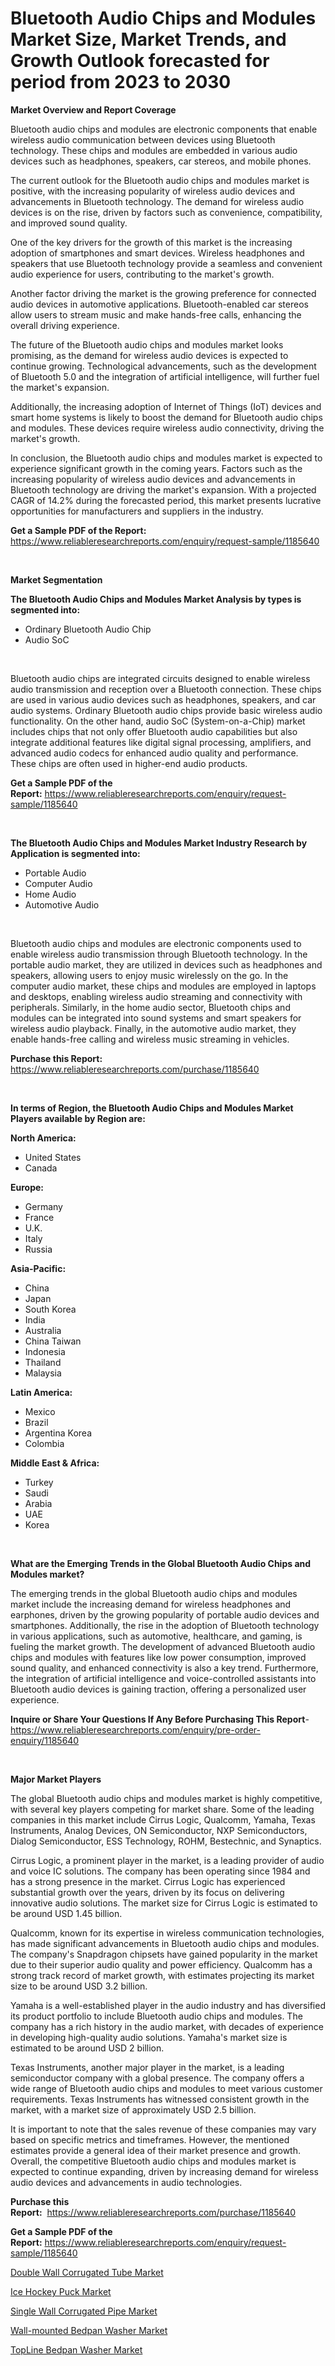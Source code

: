 <p><h1>Bluetooth Audio Chips and Modules Market Size, Market Trends, and Growth Outlook forecasted for period from 2023 to 2030</h1></p><p><strong>Market Overview and Report Coverage</strong></p>
<p><p>Bluetooth audio chips and modules are electronic components that enable wireless audio communication between devices using Bluetooth technology. These chips and modules are embedded in various audio devices such as headphones, speakers, car stereos, and mobile phones.</p><p>The current outlook for the Bluetooth audio chips and modules market is positive, with the increasing popularity of wireless audio devices and advancements in Bluetooth technology. The demand for wireless audio devices is on the rise, driven by factors such as convenience, compatibility, and improved sound quality.</p><p>One of the key drivers for the growth of this market is the increasing adoption of smartphones and smart devices. Wireless headphones and speakers that use Bluetooth technology provide a seamless and convenient audio experience for users, contributing to the market's growth.</p><p>Another factor driving the market is the growing preference for connected audio devices in automotive applications. Bluetooth-enabled car stereos allow users to stream music and make hands-free calls, enhancing the overall driving experience.</p><p>The future of the Bluetooth audio chips and modules market looks promising, as the demand for wireless audio devices is expected to continue growing. Technological advancements, such as the development of Bluetooth 5.0 and the integration of artificial intelligence, will further fuel the market's expansion.</p><p>Additionally, the increasing adoption of Internet of Things (IoT) devices and smart home systems is likely to boost the demand for Bluetooth audio chips and modules. These devices require wireless audio connectivity, driving the market's growth.</p><p>In conclusion, the Bluetooth audio chips and modules market is expected to experience significant growth in the coming years. Factors such as the increasing popularity of wireless audio devices and advancements in Bluetooth technology are driving the market's expansion. With a projected CAGR of 14.2% during the forecasted period, this market presents lucrative opportunities for manufacturers and suppliers in the industry.</p></p>
<p><strong>Get a Sample PDF of the Report:</strong> <a href="https://www.reliableresearchreports.com/enquiry/request-sample/1185640">https://www.reliableresearchreports.com/enquiry/request-sample/1185640</a></p>
<p>&nbsp;</p>
<p><strong>Market Segmentation</strong></p>
<p><strong>The Bluetooth Audio Chips and Modules Market Analysis by types is segmented into:</strong></p>
<p><ul><li>Ordinary Bluetooth Audio Chip</li><li>Audio SoC</li></ul></p>
<p>&nbsp;</p>
<p><p>Bluetooth audio chips are integrated circuits designed to enable wireless audio transmission and reception over a Bluetooth connection. These chips are used in various audio devices such as headphones, speakers, and car audio systems. Ordinary Bluetooth audio chips provide basic wireless audio functionality. On the other hand, audio SoC (System-on-a-Chip) market includes chips that not only offer Bluetooth audio capabilities but also integrate additional features like digital signal processing, amplifiers, and advanced audio codecs for enhanced audio quality and performance. These chips are often used in higher-end audio products.</p></p>
<p><strong>Get a Sample PDF of the Report:</strong>&nbsp;<a href="https://www.reliableresearchreports.com/enquiry/request-sample/1185640">https://www.reliableresearchreports.com/enquiry/request-sample/1185640</a></p>
<p>&nbsp;</p>
<p><strong>The Bluetooth Audio Chips and Modules Market Industry Research by Application is segmented into:</strong></p>
<p><ul><li>Portable Audio</li><li>Computer Audio</li><li>Home Audio</li><li>Automotive Audio</li></ul></p>
<p>&nbsp;</p>
<p><p>Bluetooth audio chips and modules are electronic components used to enable wireless audio transmission through Bluetooth technology. In the portable audio market, they are utilized in devices such as headphones and speakers, allowing users to enjoy music wirelessly on the go. In the computer audio market, these chips and modules are employed in laptops and desktops, enabling wireless audio streaming and connectivity with peripherals. Similarly, in the home audio sector, Bluetooth chips and modules can be integrated into sound systems and smart speakers for wireless audio playback. Finally, in the automotive audio market, they enable hands-free calling and wireless music streaming in vehicles.</p></p>
<p><strong>Purchase this Report:</strong>&nbsp; <a href="https://www.reliableresearchreports.com/purchase/1185640">https://www.reliableresearchreports.com/purchase/1185640</a></p>
<p>&nbsp;</p>
<p><strong>In terms of Region, the Bluetooth Audio Chips and Modules Market Players available by Region are:</strong></p>
<p>
    <p> <strong> North America: </strong>
        <ul>
            <li>United States</li>
            <li>Canada</li>
        </ul>
        </p> 
    <p> <strong> Europe: </strong>
        <ul>
            <li>Germany</li>
            <li>France</li>
            <li>U.K.</li>
            <li>Italy</li>
            <li>Russia</li>
        </ul>
        </p> 
    <p> <strong> Asia-Pacific: </strong>
        <ul>
            <li>China</li>
            <li>Japan</li>
            <li>South Korea</li>
            <li>India</li>
            <li>Australia</li>
            <li>China Taiwan</li>
            <li>Indonesia</li>
            <li>Thailand</li>
            <li>Malaysia</li>
        </ul>
        </p> 
    <p> <strong> Latin America: </strong>
        <ul>
            <li>Mexico</li>
            <li>Brazil</li>
            <li>Argentina Korea</li>
            <li>Colombia</li>
        </ul>
        </p> 
    <p> <strong> Middle East & Africa: </strong>
        <ul>
            <li>Turkey</li>
            <li>Saudi</li>
            <li>Arabia</li>
            <li>UAE</li>
            <li>Korea</li>
        </ul>
    </p>
    </p>
<p>&nbsp;</p>
<p><strong>What are the Emerging Trends in the Global Bluetooth Audio Chips and Modules market?</strong></p>
<p><p>The emerging trends in the global Bluetooth audio chips and modules market include the increasing demand for wireless headphones and earphones, driven by the growing popularity of portable audio devices and smartphones. Additionally, the rise in the adoption of Bluetooth technology in various applications, such as automotive, healthcare, and gaming, is fueling the market growth. The development of advanced Bluetooth audio chips and modules with features like low power consumption, improved sound quality, and enhanced connectivity is also a key trend. Furthermore, the integration of artificial intelligence and voice-controlled assistants into Bluetooth audio devices is gaining traction, offering a personalized user experience.</p></p>
<p><strong>Inquire or Share Your Questions If Any Before Purchasing This Report</strong>- <a href="https://www.reliableresearchreports.com/enquiry/pre-order-enquiry/1185640">https://www.reliableresearchreports.com/enquiry/pre-order-enquiry/1185640</a></p>
<p>&nbsp;</p>
<p><strong>Major Market Players</strong></p>
<p><p>The global Bluetooth audio chips and modules market is highly competitive, with several key players competing for market share. Some of the leading companies in this market include Cirrus Logic, Qualcomm, Yamaha, Texas Instruments, Analog Devices, ON Semiconductor, NXP Semiconductors, Dialog Semiconductor, ESS Technology, ROHM, Bestechnic, and Synaptics.</p><p>Cirrus Logic, a prominent player in the market, is a leading provider of audio and voice IC solutions. The company has been operating since 1984 and has a strong presence in the market. Cirrus Logic has experienced substantial growth over the years, driven by its focus on delivering innovative audio solutions. The market size for Cirrus Logic is estimated to be around USD 1.45 billion.</p><p>Qualcomm, known for its expertise in wireless communication technologies, has made significant advancements in Bluetooth audio chips and modules. The company's Snapdragon chipsets have gained popularity in the market due to their superior audio quality and power efficiency. Qualcomm has a strong track record of market growth, with estimates projecting its market size to be around USD 3.2 billion.</p><p>Yamaha is a well-established player in the audio industry and has diversified its product portfolio to include Bluetooth audio chips and modules. The company has a rich history in the audio market, with decades of experience in developing high-quality audio solutions. Yamaha's market size is estimated to be around USD 2 billion.</p><p>Texas Instruments, another major player in the market, is a leading semiconductor company with a global presence. The company offers a wide range of Bluetooth audio chips and modules to meet various customer requirements. Texas Instruments has witnessed consistent growth in the market, with a market size of approximately USD 2.5 billion.</p><p>It is important to note that the sales revenue of these companies may vary based on specific metrics and timeframes. However, the mentioned estimates provide a general idea of their market presence and growth. Overall, the competitive Bluetooth audio chips and modules market is expected to continue expanding, driven by increasing demand for wireless audio devices and advancements in audio technologies.</p></p>
<p><strong>Purchase this Report:</strong>&nbsp;&nbsp;<a href="https://www.reliableresearchreports.com/purchase/1185640">https://www.reliableresearchreports.com/purchase/1185640</a></p>
<p></p>
<p><strong>Get a Sample PDF of the Report:</strong>&nbsp;<a href="https://www.reliableresearchreports.com/enquiry/request-sample/1185640">https://www.reliableresearchreports.com/enquiry/request-sample/1185640</a></p>
<p><p><a href="https://medium.com/@nathanl41025/double-wall-corrugated-tube-market-outlook-industry-overview-and-forecast-2023-to-2030-448c3db989af">Double Wall Corrugated Tube Market</a></p><p><a href="https://medium.com/@rosm15203/ice-hockey-puck-market-share-evolution-and-market-growth-trends-2023-2030-d4e915df15d4">Ice Hockey Puck Market</a></p><p><a href="https://medium.com/@maryg156987/single-wall-corrugated-pipe-market-research-report-its-history-and-forecast-2023-to-2030-08181d9424d8">Single Wall Corrugated Pipe Market</a></p><p><a href="https://github.com/abbypearson7765/Market-Research-Report-List-1/blob/main/wall-mounted-bedpan-washer-market.md">Wall-mounted Bedpan Washer Market</a></p><p><a href="https://github.com/grishafomin4852/Market-Research-Report-List-1/blob/main/topline-bedpan-washer-market.md">TopLine Bedpan Washer Market</a></p></p>